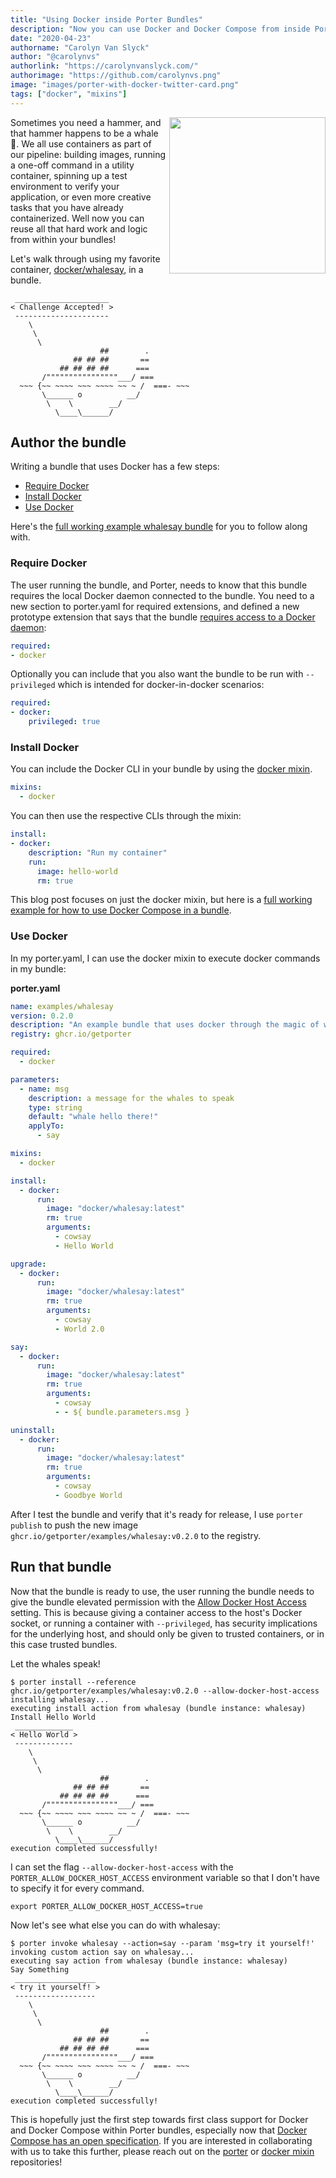 ```yaml
---
title: "Using Docker inside Porter Bundles"
description: "Now you can use Docker and Docker Compose from inside Porter bundles"
date: "2020-04-23"
authorname: "Carolyn Van Slyck"
author: "@carolynvs"
authorlink: "https://carolynvanslyck.com/"
authorimage: "https://github.com/carolynvs.png"
image: "images/porter-with-docker-twitter-card.png"
tags: ["docker", "mixins"]
---
```


<img src="/images/porter-with-docker.png" width="250px" align="right"/>

Sometimes you need a hammer, and that hammer happens to be a whale 🐳. We all
use containers as part of our pipeline: building images, running a one-off
command in a utility container, spinning up a test environment to verify your
application, or even more creative tasks that you have already
containerized. Well now you can reuse all that hard work and logic from within
your bundles!

Let's walk through using my favorite container, [docker/whalesay][whalesay], in a bundle. 

```
 _____________________
< Challenge Accepted! >
 ---------------------
    \
     \
      \
                    ##        .
              ## ## ##       ==
           ## ## ## ##      ===
       /""""""""""""""""___/ ===
  ~~~ {~~ ~~~~ ~~~ ~~~~ ~~ ~ /  ===- ~~~
       \______ o          __/
        \    \        __/
          \____\______/
```

[whalesay]: https://hub.docker.com/r/docker/whalesay/

## Author the bundle
Writing a bundle that uses Docker has a few steps:

* [Require Docker](#require-docker)
* [Install Docker](#install-docker)
* [Use Docker](#use-docker)

Here's the [full working example whalesay bundle][whalesay-bundle] for you to
follow along with.

[whalesay-bundle]: /examples/src/docker/

### Require Docker

The user running the bundle, and Porter, needs to know that this bundle
requires the local Docker daemon connected to the bundle. You need to a new
section to porter.yaml for required extensions, and defined a new prototype
extension that says that the bundle [requires access to a Docker
daemon](/docs/bundle/manifest/#docker):

```yaml
required:
- docker
```

Optionally you can include that you also want the bundle to be run with
`--privileged` which is intended for docker-in-docker scenarios:

```yaml
required:
- docker:
    privileged: true
```

### Install Docker

You can include the Docker CLI in your bundle by using the [docker mixin].

```yaml
mixins:
  - docker
```

You can then use the respective CLIs through the mixin:

```yaml
install:
- docker:
    description: "Run my container"
    run:
      image: hello-world
      rm: true
```

This blog post focuses on just the docker mixin, but here is a [full
working example for how to use Docker Compose in a
bundle](/examples/src/dockerapp/).

### Use Docker

In my porter.yaml, I can use the docker mixin to execute docker commands
in my bundle:

**porter.yaml**

```yaml
name: examples/whalesay
version: 0.2.0
description: "An example bundle that uses docker through the magic of whalespeak"
registry: ghcr.io/getporter

required:
  - docker

parameters:
  - name: msg
    description: a message for the whales to speak
    type: string
    default: "whale hello there!"
    applyTo:
      - say

mixins:
  - docker

install:
  - docker:
      run:
        image: "docker/whalesay:latest"
        rm: true
        arguments:
          - cowsay
          - Hello World

upgrade:
  - docker:
      run:
        image: "docker/whalesay:latest"
        rm: true
        arguments:
          - cowsay
          - World 2.0

say:
  - docker:
      run:
        image: "docker/whalesay:latest"
        rm: true
        arguments:
          - cowsay
          - - ${ bundle.parameters.msg }

uninstall:
  - docker:
      run:
        image: "docker/whalesay:latest"
        rm: true
        arguments:
          - cowsay
          - Goodbye World
```

After I test the bundle and verify that it's ready for release, I use `porter publish` to push the new image `ghcr.io/getporter/examples/whalesay:v0.2.0` to the registry.

## Run that bundle

Now that the bundle is ready to use, the user running the bundle needs to
give the bundle elevated permission with the [Allow Docker Host
Access](/docs/configuration/configuration/#allow-docker-host-access) setting. This
is because giving a container access to the host's Docker socket, or running a
container with `--privileged`, has security implications for the underlying host,
and should only be given to trusted containers, or in this case trusted bundles.

Let the whales speak!

```console
$ porter install --reference ghcr.io/getporter/examples/whalesay:v0.2.0 --allow-docker-host-access
installing whalesay...
executing install action from whalesay (bundle instance: whalesay)
Install Hello World
 _____________
< Hello World >
 -------------
    \
     \
      \
                    ##        .
              ## ## ##       ==
           ## ## ## ##      ===
       /""""""""""""""""___/ ===
  ~~~ {~~ ~~~~ ~~~ ~~~~ ~~ ~ /  ===- ~~~
       \______ o          __/
        \    \        __/
          \____\______/
execution completed successfully!
```

I can set the flag `--allow-docker-host-access` with the `PORTER_ALLOW_DOCKER_HOST_ACCESS` environment variable so that I don't have to specify it for every command.

```console
export PORTER_ALLOW_DOCKER_HOST_ACCESS=true
```

Now let's see what else you can do with whalesay:

```console
$ porter invoke whalesay --action=say --param 'msg=try it yourself!'
invoking custom action say on whalesay...
executing say action from whalesay (bundle instance: whalesay)
Say Something
 __________________
< try it yourself! >
 ------------------
    \
     \
      \
                    ##        .
              ## ## ##       ==
           ## ## ## ##      ===
       /""""""""""""""""___/ ===
  ~~~ {~~ ~~~~ ~~~ ~~~~ ~~ ~ /  ===- ~~~
       \______ o          __/
        \    \        __/
          \____\______/
execution completed successfully!
```

This is hopefully just the first step towards first class support for Docker and
Docker Compose within Porter bundles, especially now that [Docker Compose has an
open specification][compose-spec]. If you are interested in collaborating with
us to take this further, please reach out on the [porter][porter-repo] or [docker mixin][docker-repo]
repositories!

[porter-repo]: https://github.com/getporter/porter/
[docker-repo]: https://github.com/getporter/docker-mixin
[compose-spec]: https://www.compose-spec.io/
[docker mixin]: /mixins/docker/

